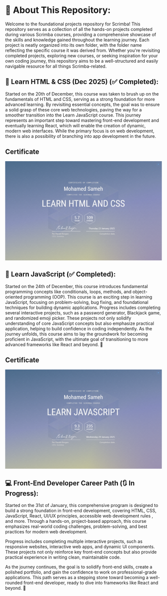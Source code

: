 # 📃 About This Repository:

Welcome to the foundational projects repository for Scrimba! This repository serves as a collection of all the hands-on projects completed during various Scrimba courses, providing a comprehensive showcase of the skills and knowledge gained throughout the learning journey. Each project is neatly organized into its own folder, with the folder name reflecting the specific course it was derived from. Whether you're revisiting completed projects, exploring new courses, or seeking inspiration for your own coding journey, this repository aims to be a well-structured and easily navigable resource for all things Scrimba-related.

## 🚁 Learn HTML & CSS (Dec 2025) (✅ Completed): 

Started on the 20th of December, this course was taken to brush up on the fundamentals of HTML and CSS, serving as a strong foundation for more advanced learning. By revisiting essential concepts, the goal was to ensure a solid grasp of these core web technologies, paving the way for a smoother transition into the Learn JavaScript course. This journey represents an important step toward mastering front-end development and eventually learning React, which will enable the creation of dynamic, modern web interfaces. While the primary focus is on web development, there is also a possibility of branching into app development in the future.

## Certificate
[![Learn HTML & CSS](Certificates/htmlCssCertificate.png)](https://scrimba.com/learn-html-and-css-c0p)


## 🧠 Learn JavaScript (✅ Completed):

Started on the 24th of December, this course introduces fundamental programming concepts like conditionals, loops, methods, and object-oriented programming (OOP). This course is an exciting step in learning JavaScript, focusing on problem-solving, bug fixing, and foundational techniques for building dynamic applications. Progress includes completing several interactive projects, such as a password generator, Blackjack game, and randomized emoji picker. These projects not only solidify understanding of core JavaScript concepts but also emphasize practical application, helping to build confidence in coding independently. As the journey unfolds, this course aims to lay the groundwork for becoming proficient in JavaScript, with the ultimate goal of transitioning to more advanced frameworks like React and beyond. 🚀

## Certificate
[![Learn Javascript](Certificates/JScertificate.png)](https://scrimba.com/learn-javascript-c0v)

## 💻 Front-End Developer Career Path (🔃 In Progress):
Started on the 31st of January, this comprehensive program is designed to build a strong foundation in front-end development, covering HTML, CSS, JavaScript, React, UI/UX principles, accessible web development rules , and more. Through a hands-on, project-based approach, this course emphasizes real-world coding challenges, problem-solving, and best practices for modern web development.

Progress includes completing multiple interactive projects, such as responsive websites, interactive web apps, and dynamic UI components. These projects not only reinforce key front-end concepts but also provide practical experience in writing clean, maintainable code.

As the journey continues, the goal is to solidify front-end skills, create a polished portfolio, and gain the confidence to work on professional-grade applications. This path serves as a stepping stone toward becoming a well-rounded front-end developer, ready to dive into frameworks like React and beyond. 🚀
